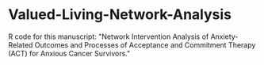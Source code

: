 # Valued-Living-Network-Analysis

R code for this manuscript: "Network Intervention Analysis of Anxiety-Related Outcomes and Processes of Acceptance and Commitment Therapy (ACT) for Anxious Cancer Survivors."
